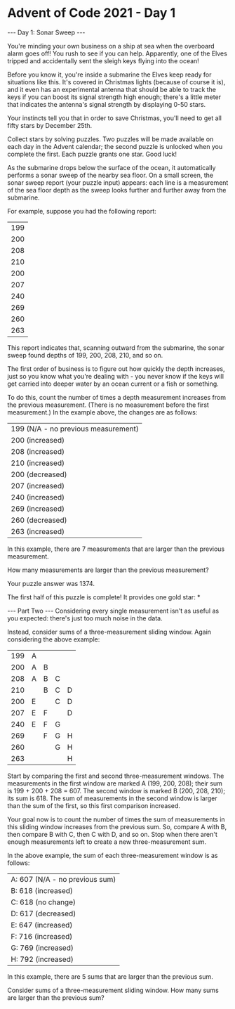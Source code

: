 # Advent of Code 2021 - Day 1

--- Day 1: Sonar Sweep ---

You're minding your own business on a ship at sea when the overboard alarm goes off! You rush to see if you can help. Apparently, one of the Elves tripped and accidentally sent the sleigh keys flying into the ocean!

Before you know it, you're inside a submarine the Elves keep ready for situations like this. It's covered in Christmas lights (because of course it is), and it even has an experimental antenna that should be able to track the keys if you can boost its signal strength high enough; there's a little meter that indicates the antenna's signal strength by displaying 0-50 stars.

Your instincts tell you that in order to save Christmas, you'll need to get all fifty stars by December 25th.

Collect stars by solving puzzles. Two puzzles will be made available on each day in the Advent calendar; the second puzzle is unlocked when you complete the first. Each puzzle grants one star. Good luck!

As the submarine drops below the surface of the ocean, it automatically performs a sonar sweep of the nearby sea floor. On a small screen, the sonar sweep report (your puzzle input) appears: each line is a measurement of the sea floor depth as the sweep looks further and further away from the submarine.

For example, suppose you had the following report:

| |
|---|
| 199 |
| 200 |
| 208 |
| 210 |
| 200 |
| 207 |
| 240 |
| 269 |
| 260 |
| 263 |


This report indicates that, scanning outward from the submarine, the sonar sweep found depths of 199, 200, 208, 210, and so on.

The first order of business is to figure out how quickly the depth increases, just so you know what you're dealing with - you never know if the keys will get carried into deeper water by an ocean current or a fish or something.

To do this, count the number of times a depth measurement increases from the previous measurement. (There is no measurement before the first measurement.) In the example above, the changes are as follows:


| |
|---|
| 199 (N/A - no previous measurement)
| 200 (increased)
| 208 (increased)
| 210 (increased)
| 200 (decreased)
| 207 (increased)
| 240 (increased)
| 269 (increased)
| 260 (decreased)
| 263 (increased)


In this example, there are 7 measurements that are larger than the previous measurement.

How many measurements are larger than the previous measurement?

Your puzzle answer was 1374.

The first half of this puzzle is complete! It provides one gold star: *

--- Part Two ---
Considering every single measurement isn't as useful as you expected: there's just too much noise in the data.

Instead, consider sums of a three-measurement sliding window. Again considering the above example:

| | | | | |
|---|---|---|---|---|
| 199 | A      
| 200 | A | B    
| 208 | A | B | C  
| 210 | | B | C | D
| 200 | E | | C | D
| 207 | E | F | | D
| 240 | E | F | G  
| 269 | | F | G | H
| 260 | | | G | H
| 263 | | | | H

Start by comparing the first and second three-measurement windows. The measurements in the first window are marked A (199, 200, 208); their sum is 199 + 200 + 208 = 607. The second window is marked B (200, 208, 210); its sum is 618. The sum of measurements in the second window is larger than the sum of the first, so this first comparison increased.

Your goal now is to count the number of times the sum of measurements in this sliding window increases from the previous sum. So, compare A with B, then compare B with C, then C with D, and so on. Stop when there aren't enough measurements left to create a new three-measurement sum.

In the above example, the sum of each three-measurement window is as follows:

| |
|---|
| A: 607 (N/A - no previous sum)
| B: 618 (increased)
| C: 618 (no change)
| D: 617 (decreased)
| E: 647 (increased)
| F: 716 (increased)
| G: 769 (increased)
| H: 792 (increased)

In this example, there are 5 sums that are larger than the previous sum.

Consider sums of a three-measurement sliding window. How many sums are larger than the previous sum?

